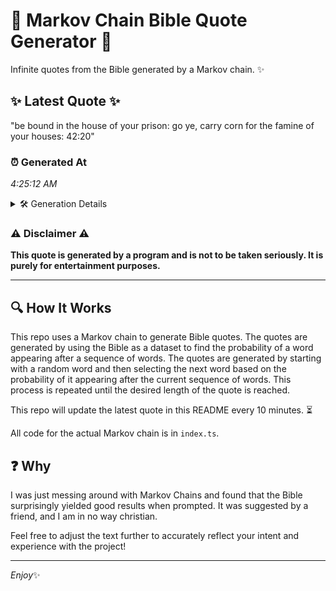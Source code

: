 # 📖 Markov Chain Bible Quote Generator 📖

Infinite quotes from the Bible generated by a Markov chain. ✨

## ✨ Latest Quote ✨
"be bound in the house of your prison: go ye, carry corn for the famine of your houses: 42:20"

### ⏰ Generated At
*4:25:12 AM*

<details>
    <summary>🛠️ Generation Details</summary>
    <p>
        <strong>🌱 Seed:</strong> be<br>
        <strong>🔄 Iterations:</strong> 18<br>
        <strong>📜 Context History:</strong><br>[ be ]: bound<br>[ be, bound ]: in<br>[ be, bound, in ]: the<br>[ be, bound, in, the ]: house<br>[ be, bound, in, the, house ]: of<br>[ be, bound, in, the, house, of ]: your<br>[ bound, in, the, house, of, your ]: prison:<br>[ in, the, house, of, your, prison: ]: go<br>[ the, house, of, your, prison:, go ]: ye,<br>[ house, of, your, prison:, go, ye, ]: carry<br>[ of, your, prison:, go, ye,, carry ]: corn<br>[ your, prison:, go, ye,, carry, corn ]: for<br>[ prison:, go, ye,, carry, corn, for ]: the<br>[ go, ye,, carry, corn, for, the ]: famine<br>[ ye,, carry, corn, for, the, famine ]: of<br>[ carry, corn, for, the, famine, of ]: your<br>[ corn, for, the, famine, of, your ]: houses:<br>[ for, the, famine, of, your, houses: ]: 42:20<br>
    </p>
</details>

### ⚠️ Disclaimer ⚠️
**This quote is generated by a program and is not to be taken seriously. It is purely for entertainment purposes.**

---

## 🔍 How It Works

This repo uses a Markov chain to generate Bible quotes. The quotes are generated by using the Bible as a dataset to find the probability of a word appearing after a sequence of words. The quotes are generated by starting with a random word and then selecting the next word based on the probability of it appearing after the current sequence of words. This process is repeated until the desired length of the quote is reached.

This repo will update the latest quote in this README every 10 minutes. ⏳

All code for the actual Markov chain is in `index.ts`.

## ❓ Why

I was just messing around with Markov Chains and found that the Bible surprisingly yielded good results when prompted. 
It was suggested by a friend, and I am in no way christian.

Feel free to adjust the text further to accurately reflect your intent and experience with the project!

---

*Enjoy*✨
